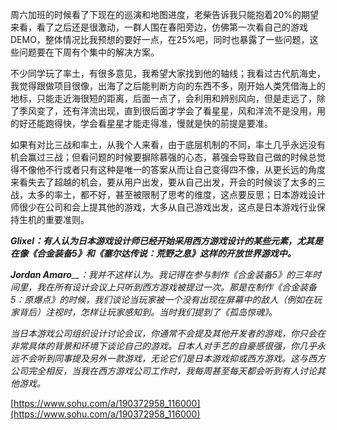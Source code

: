 周六加班的时候看了下现在的巡演和地图进度，老柴告诉我只能抱着20%的期望来看，看了之后还是很激动，一群人围在春阳旁边，仿佛第一次看自己的游戏DEMO，整体情况比我预想的要好一点，在25%吧，同时也暴露了一些问题，这些问题要在下周有个集中的解决方案。

不少同学玩了率土，有很多意见，我希望大家找到他的轴线；我看过古代航海史，我觉得跟做项目很像，出海了之后能判断方向的东西不多，刚开始人类凭借海上的地标，只能走近海很短的距离，后面一点了，会利用和辨别风向，但是走远了，除了季风变了，还有洋流出现，直到很后面才学会了看星星，风和洋流不是没用，用的好还能跑得快，学会看星星才能走得准，慢就是快的前提是要准。

如果有对比三战和率土，从我个人来看，由于底层机制的不同，率土几乎永远没有机会赢过三战；但看问题的时候要摒除慕强的心态，慕强会导致自己做的时候总觉得不像他不行或者只有这种是唯一的答案从而让自己变得四不像，从更长远的角度来看失去了超越的机会，要从用户出发，要从自己出发，开会的时候谈了太多的三战，太多的率土，都不好，甚至被限制了思考的维度，这点要反思；日本游戏设计师很少在公司和会上提其他的游戏，大多从自己游戏出发，这点是日本游戏行业保持生机的重要准则。

_**Glixel：有人认为日本游戏设计师已经开始采用西方游戏设计的某些元素，尤其是在像《合金装备5》和《塞尔达传说：荒野之息》这样的开放世界游戏中。**_

_**Jordan Amaro**__：我并不这样认为。我记得在参与制作《合金装备5》的三年时间里，我在所有设计会议上只听到西方游戏被提过一次。那是在制作《合金装备5：原爆点》的时候，我们谈论当玩家被一个没有出现在屏幕中的敌人（例如在玩家背后）注视时，怎样让玩家感知到。当时我们提到了《孤岛惊魂》。_

_当日本游戏公司组织设计讨论会议，你通常不会提及其他开发者的游戏，你只会在非常具体的背景和环境下谈论自己的游戏。日本人对手艺的自豪感很强，你几乎永远不会听到同事提及另外一款游戏，无论它们是日本游戏抑或西方游戏。这与西方公司完全相反，当我在西方游戏公司工作时，我每周甚至每天都会听到有人讨论其他游戏。_

[https://www.sohu.com/a/190372958_116000](https://www.sohu.com/a/190372958_116000)